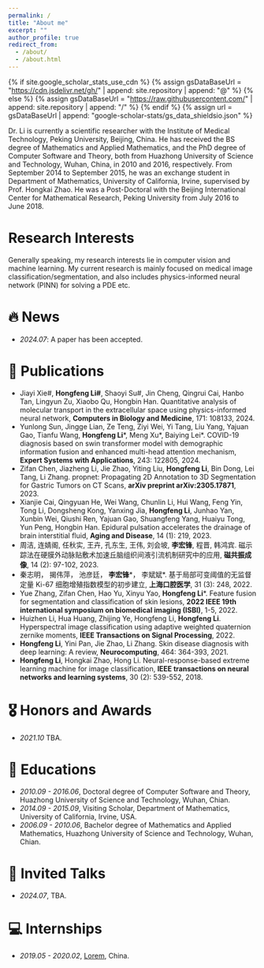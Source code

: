 ```yaml
---
permalink: /
title: "About me"
excerpt: ""
author_profile: true
redirect_from: 
  - /about/
  - /about.html
---
```


{% if site.google_scholar_stats_use_cdn %}
{% assign gsDataBaseUrl = "https://cdn.jsdelivr.net/gh/" | append: site.repository | append: "@" %}
{% else %}
{% assign gsDataBaseUrl = "https://raw.githubusercontent.com/" | append: site.repository | append: "/" %}
{% endif %}
{% assign url = gsDataBaseUrl | append: "google-scholar-stats/gs_data_shieldsio.json" %}

<span class='anchor' id='about-me'></span>

Dr. Li is currently a scientific researcher with the Institute of Medical Technology, Peking University, Beijing, China. He has received the BS degree of Mathematics and Applied Mathematics, and the PhD degree of Computer Software and Theory, both from Huazhong University of Science and Technology, Wuhan, China, in 2010 and 2016, respectively. From September 2014 to September 2015, he was an exchange student in Department of Mathematics, University of California, Irvine, supervised by Prof. Hongkai Zhao. He was a Post-Doctoral with the Beijing International Center for Mathematical Research, Peking University from July 2016 to June 2018.

# Research Interests
Generally speaking, my research interests lie in computer vision and machine learning. My current research is mainly focused on medical image classification/segmentation, and also includes physics-informed neural network (PINN) for solving a PDE etc.


# 🔥 News
- *2024.07*: A paper has been accepted. 


# 📝 Publications 
- Jiayi Xie#, **Hongfeng Li#**, Shaoyi Su#, Jin Cheng, Qingrui Cai, Hanbo Tan, Lingyun Zu, Xiaobo Qu, Hongbin Han. Quantitative analysis of molecular transport in the extracellular space using physics-informed neural network, **Computers in Biology and Medicine**, 171: 108133, 2024.
- Yunlong Sun, Jingge Lian, Ze Teng, Ziyi Wei, Yi Tang, Liu Yang, Yajuan Gao, Tianfu Wang, **Hongfeng Li***, Meng Xu*, Baiying Lei*. COVID-19 diagnosis based on swin transformer model with demographic information fusion and enhanced multi-head attention mechanism, **Expert Systems with Applications**, 243: 122805, 2024.
- Zifan Chen, Jiazheng Li, Jie Zhao, Yiting Liu, **Hongfeng Li**, Bin Dong, Lei Tang, Li Zhang. propnet: Propagating 2D Annotation to 3D Segmentation for Gastric Tumors on CT Scans, **arXiv preprint arXiv:2305.17871**, 2023.
- Xianjie Cai, Qingyuan He, Wei Wang, Chunlin Li, Hui Wang, Feng Yin, Tong Li, Dongsheng Kong, Yanxing Jia, **Hongfeng Li**, Junhao Yan, Xunbin Wei, Qiushi Ren, Yajuan Gao, Shuangfeng Yang, Huaiyu Tong, Yun Peng, Hongbin Han. Epidural pulsation accelerates the drainage of brain interstitial fluid, **Aging and Disease**, 14 (1): 219, 2023.
- 周洁, 连婧阁, 任秋实, 王卉, 孔东生, 王伟, 刘会坡, **李宏锋**, 程晋, 韩鸿宾. 磁示踪法在硬膜外动脉贴敷术加速丘脑组织间液引流机制研究中的应用, **磁共振成像**, 14 (2): 97-102, 2023.
- 秦志明， 揭伟萍， 池彦廷， **李宏锋***， 李斌斌*. 基于局部可变阈值的无监督定量 Ki-67 细胞增殖指数模型的初步建立, **上海口腔医学**, 31 (3): 248, 2022.
- Yue Zhang, Zifan Chen, Hao Yu, Xinyu Yao, **Hongfeng Li***. Feature fusion for segmentation and classification of skin lesions, **2022 IEEE 19th international symposium on biomedical imaging (ISBI)**, 1-5, 2022.
- Huizhen Li, Hua Huang, Zhijing Ye, Hongfeng Li, **Hongfeng Li**. Hyperspectral image classification using adaptive weighted quaternion zernike moments, **IEEE Transactions on Signal Processing**, 2022.
- **Hongfeng Li**, Yini Pan, Jie Zhao, Li Zhang. Skin disease diagnosis with deep learning: A review, **Neurocomputing**, 464: 364-393, 2021.
- **Hongfeng Li**, Hongkai Zhao, Hong Li. Neural-response-based extreme learning machine for image classification, **IEEE transactions on neural networks and learning systems**, 30 (2): 539-552, 2018.

# 🎖 Honors and Awards
- *2021.10* TBA. 

# 📖 Educations
- *2010.09 - 2016.06*, Doctoral degree of Computer Software and Theory, Huazhong University of Science and Technology, Wuhan, Chian.
- *2014.09 - 2015.09*, Visiting Scholar, Department of Mathematics, University of California, Irvine, USA. 
- *2006.09 - 2010.06*, Bachelor degree of Mathematics and Applied Mathematics, Huazhong University of Science and Technology, Wuhan, Chian. 

# 💬 Invited Talks
- *2024.07*, TBA. 


# 💻 Internships
- *2019.05 - 2020.02*, [Lorem](https://github.com/), China.
